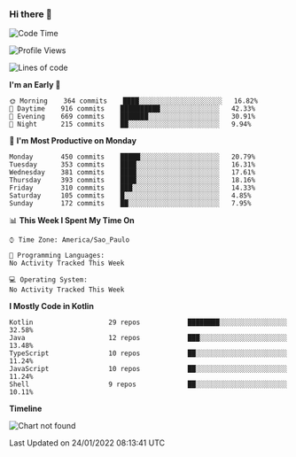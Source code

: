 ### Hi there 👋

<!--
**fernandonogueira/fernandonogueira** is a ✨ _special_ ✨ repository because its `README.md` (this file) appears on your GitHub profile.

Here are some ideas to get you started:

- 🔭 I’m currently working on ...
- 🌱 I’m currently learning ...
- 👯 I’m looking to collaborate on ...
- 🤔 I’m looking for help with ...
- 💬 Ask me about ...
- 📫 How to reach me: ...
- 😄 Pronouns: ...
- ⚡ Fun fact: ...
-->

<!--START_SECTION:waka-->
![Code Time](http://img.shields.io/badge/Code%20Time-1%2C196%20hrs%2017%20mins-blue)

![Profile Views](http://img.shields.io/badge/Profile%20Views-1-blue)

![Lines of code](https://img.shields.io/badge/From%20Hello%20World%20I%27ve%20Written-331%20Thousand%20lines%20of%20code-blue)

**I'm an Early 🐤** 

```text
🌞 Morning    364 commits    ████░░░░░░░░░░░░░░░░░░░░░   16.82% 
🌆 Daytime    916 commits    ██████████░░░░░░░░░░░░░░░   42.33% 
🌃 Evening    669 commits    ███████░░░░░░░░░░░░░░░░░░   30.91% 
🌙 Night      215 commits    ██░░░░░░░░░░░░░░░░░░░░░░░   9.94%

```
📅 **I'm Most Productive on Monday** 

```text
Monday       450 commits    █████░░░░░░░░░░░░░░░░░░░░   20.79% 
Tuesday      353 commits    ████░░░░░░░░░░░░░░░░░░░░░   16.31% 
Wednesday    381 commits    ████░░░░░░░░░░░░░░░░░░░░░   17.61% 
Thursday     393 commits    ████░░░░░░░░░░░░░░░░░░░░░   18.16% 
Friday       310 commits    ███░░░░░░░░░░░░░░░░░░░░░░   14.33% 
Saturday     105 commits    █░░░░░░░░░░░░░░░░░░░░░░░░   4.85% 
Sunday       172 commits    ██░░░░░░░░░░░░░░░░░░░░░░░   7.95%

```


📊 **This Week I Spent My Time On** 

```text
⌚︎ Time Zone: America/Sao_Paulo

💬 Programming Languages: 
No Activity Tracked This Week

💻 Operating System: 
No Activity Tracked This Week

```

**I Mostly Code in Kotlin** 

```text
Kotlin                   29 repos            ████████░░░░░░░░░░░░░░░░░   32.58% 
Java                     12 repos            ███░░░░░░░░░░░░░░░░░░░░░░   13.48% 
TypeScript               10 repos            ██░░░░░░░░░░░░░░░░░░░░░░░   11.24% 
JavaScript               10 repos            ██░░░░░░░░░░░░░░░░░░░░░░░   11.24% 
Shell                    9 repos             ██░░░░░░░░░░░░░░░░░░░░░░░   10.11%

```


**Timeline**

![Chart not found](https://raw.githubusercontent.com/fernandonogueira/fernandonogueira/master/charts/bar_graph.png) 


 Last Updated on 24/01/2022 08:13:41 UTC
<!--END_SECTION:waka-->
